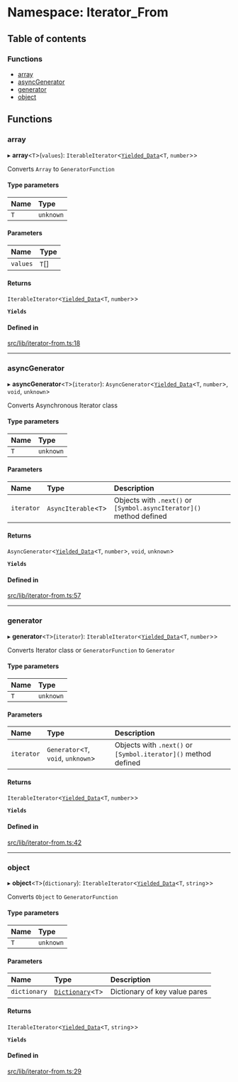 # Namespace: Iterator\_From

## Table of contents

### Functions

- [array](Iterator_From.md#array)
- [asyncGenerator](Iterator_From.md#asyncgenerator)
- [generator](Iterator_From.md#generator)
- [object](Iterator_From.md#object)

## Functions

### array

▸ **array**<`T`\>(`values`): `IterableIterator`<[`Yielded_Data`](internal_.md#yielded_data)<`T`, `number`\>\>

Converts `Array` to `GeneratorFunction`

#### Type parameters

| Name | Type |
| :------ | :------ |
| `T` | `unknown` |

#### Parameters

| Name | Type |
| :------ | :------ |
| `values` | `T`[] |

#### Returns

`IterableIterator`<[`Yielded_Data`](internal_.md#yielded_data)<`T`, `number`\>\>

**`Yields`**

#### Defined in

[src/lib/iterator-from.ts:18](https://github.com/javascript-utilities/iterator-cascade-callbacks/blob/v1.0.0/src/lib/iterator-from.ts#L18)

___

### asyncGenerator

▸ **asyncGenerator**<`T`\>(`iterator`): `AsyncGenerator`<[`Yielded_Data`](internal_.md#yielded_data)<`T`, `number`\>, `void`, `unknown`\>

Converts Asynchronous Iterator class

#### Type parameters

| Name | Type |
| :------ | :------ |
| `T` | `unknown` |

#### Parameters

| Name | Type | Description |
| :------ | :------ | :------ |
| `iterator` | `AsyncIterable`<`T`\> | Objects with `.next()` or `[Symbol.asyncIterator]()` method defined |

#### Returns

`AsyncGenerator`<[`Yielded_Data`](internal_.md#yielded_data)<`T`, `number`\>, `void`, `unknown`\>

**`Yields`**

#### Defined in

[src/lib/iterator-from.ts:57](https://github.com/javascript-utilities/iterator-cascade-callbacks/blob/v1.0.0/src/lib/iterator-from.ts#L57)

___

### generator

▸ **generator**<`T`\>(`iterator`): `IterableIterator`<[`Yielded_Data`](internal_.md#yielded_data)<`T`, `number`\>\>

Converts Iterator class or `GeneratorFunction` to `Generator`

#### Type parameters

| Name | Type |
| :------ | :------ |
| `T` | `unknown` |

#### Parameters

| Name | Type | Description |
| :------ | :------ | :------ |
| `iterator` | `Generator`<`T`, `void`, `unknown`\> | Objects with `.next()` or `[Symbol.iterator]()` method defined |

#### Returns

`IterableIterator`<[`Yielded_Data`](internal_.md#yielded_data)<`T`, `number`\>\>

**`Yields`**

#### Defined in

[src/lib/iterator-from.ts:42](https://github.com/javascript-utilities/iterator-cascade-callbacks/blob/v1.0.0/src/lib/iterator-from.ts#L42)

___

### object

▸ **object**<`T`\>(`dictionary`): `IterableIterator`<[`Yielded_Data`](internal_.md#yielded_data)<`T`, `string`\>\>

Converts `Object` to `GeneratorFunction`

#### Type parameters

| Name | Type |
| :------ | :------ |
| `T` | `unknown` |

#### Parameters

| Name | Type | Description |
| :------ | :------ | :------ |
| `dictionary` | [`Dictionary`](internal_.md#dictionary)<`T`\> | Dictionary of key value pares |

#### Returns

`IterableIterator`<[`Yielded_Data`](internal_.md#yielded_data)<`T`, `string`\>\>

**`Yields`**

#### Defined in

[src/lib/iterator-from.ts:29](https://github.com/javascript-utilities/iterator-cascade-callbacks/blob/v1.0.0/src/lib/iterator-from.ts#L29)
